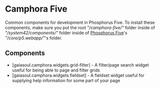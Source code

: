 # Camphora Five

Common components for development in Phosphorus Five. To install these components, make sure you
put the root _"/camphora-five/"_ folder inside of _"/system42/components/"_ folder inside of 
[Phosphorus Five](https://github.com/polterguy/phosphorusfive)'s _"/core/p5.webapp/"_'s folder.

## Components

* [gaiasoul.camphora.widgets.grid-filter] - A filter/page search widget useful for being able to page and filter grids
* [gaiasoul.camphora.widgets.fieldset] - A fieldset widget useful for supplying help information for some part of your page
